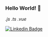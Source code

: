 
### Hello World! 👋

*.js* *.ts* *.vue*

[![Linkedin Badge](https://img.shields.io/badge/-LinkedIn-blue?style=flat-square&logo=Linkedin&logoColor=white&link=https://www.linkedin.com/in/rebeccamanzi/)](https://www.linkedin.com/in/lu%C3%ADs-felipe-dias-lima-28361a1a8/)
